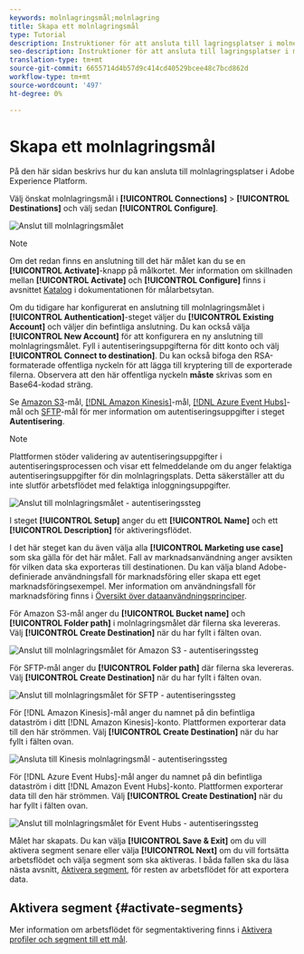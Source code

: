 ```yaml
---
keywords: molnlagringsmål;molnlagring
title: Skapa ett molnlagringsmål
type: Tutorial
description: Instruktioner för att ansluta till lagringsplatser i molnet
seo-description: Instruktioner för att ansluta till lagringsplatser i molnet
translation-type: tm+mt
source-git-commit: 6655714d4b57d9c414cd40529bcee48c7bcd862d
workflow-type: tm+mt
source-wordcount: '497'
ht-degree: 0%

---
```



# Skapa ett molnlagringsmål

På den här sidan beskrivs hur du kan ansluta till molnlagringsplatser i Adobe Experience Platform.

Välj önskat molnlagringsmål i **[!UICONTROL Connections]** > **[!UICONTROL Destinations]** och välj sedan **[!UICONTROL Configure]**.

![Anslut till molnlagringsmålet](../../assets/catalog/cloud-storage/workflow/connect.png)

>[!NOTE]
>
>Om det redan finns en anslutning till det här målet kan du se en **[!UICONTROL Activate]**-knapp på målkortet. Mer information om skillnaden mellan **[!UICONTROL Activate]** och **[!UICONTROL Configure]** finns i avsnittet [Katalog](../../ui/destinations-workspace.md#catalog) i dokumentationen för målarbetsytan.

Om du tidigare har konfigurerat en anslutning till molnlagringsmålet i **[!UICONTROL Authentication]**-steget väljer du **[!UICONTROL Existing Account]** och väljer din befintliga anslutning. Du kan också välja **[!UICONTROL New Account]** för att konfigurera en ny anslutning till molnlagringsmålet. Fyll i autentiseringsuppgifterna för ditt konto och välj **[!UICONTROL Connect to destination]**. Du kan också bifoga den RSA-formaterade offentliga nyckeln för att lägga till kryptering till de exporterade filerna. Observera att den här offentliga nyckeln **måste** skrivas som en Base64-kodad sträng.

Se [Amazon S3](./amazon-s3.md)-mål, [[!DNL Amazon Kinesis]](./amazon-kinesis.md)-mål, [[!DNL Azure Event Hubs]](./azure-event-hubs.md)-mål och [SFTP](./sftp.md)-mål för mer information om autentiseringsuppgifter i steget **Autentisering**.

>[!NOTE]
>
>Plattformen stöder validering av autentiseringsuppgifter i autentiseringsprocessen och visar ett felmeddelande om du anger felaktiga autentiseringsuppgifter för din molnlagringsplats. Detta säkerställer att du inte slutför arbetsflödet med felaktiga inloggningsuppgifter.

![Anslut till molnlagringsmålet - autentiseringssteg](../../assets/catalog/cloud-storage/workflow/destination-account.png)

I steget **[!UICONTROL Setup]** anger du ett **[!UICONTROL Name]** och ett **[!UICONTROL Description]** för aktiveringsflödet.

I det här steget kan du även välja alla **[!UICONTROL Marketing use case]** som ska gälla för det här målet. Fall av marknadsanvändning anger avsikten för vilken data ska exporteras till destinationen. Du kan välja bland Adobe-definierade användningsfall för marknadsföring eller skapa ett eget marknadsföringsexempel. Mer information om användningsfall för marknadsföring finns i [Översikt över dataanvändningsprinciper](../../../data-governance/policies/overview.md).

För Amazon S3-mål anger du **[!UICONTROL Bucket name]** och **[!UICONTROL Folder path]** i molnlagringsmålet där filerna ska levereras. Välj **[!UICONTROL Create Destination]** när du har fyllt i fälten ovan.

![Anslut till molnlagringsmålet för Amazon S3 - autentiseringssteg](../../assets/catalog/cloud-storage/workflow/amazon-s3-setup.png)

För SFTP-mål anger du **[!UICONTROL Folder path]** där filerna ska levereras. Välj **[!UICONTROL Create Destination]** när du har fyllt i fälten ovan.

![Anslut till molnlagringsmålet för SFTP - autentiseringssteg](../../assets/catalog/cloud-storage/workflow/sftp-setup.png)

För [!DNL Amazon Kinesis]-mål anger du namnet på din befintliga dataström i ditt [!DNL Amazon Kinesis]-konto. Plattformen exporterar data till den här strömmen. Välj **[!UICONTROL Create Destination]** när du har fyllt i fälten ovan.

![Ansluta till Kinesis molnlagringsmål - autentiseringssteg](../../assets/catalog/cloud-storage/workflow/kinesis-setup.png)

För [!DNL Azure Event Hubs]-mål anger du namnet på din befintliga dataström i ditt [!DNL Amazon Event Hubs]-konto. Plattformen exporterar data till den här strömmen. Välj **[!UICONTROL Create Destination]** när du har fyllt i fälten ovan.

![Anslut till molnlagringsmålet för Event Hubs - autentiseringssteg](../../assets/catalog/cloud-storage/workflow/event-hubs-setup.png)

Målet har skapats. Du kan välja **[!UICONTROL Save & Exit]** om du vill aktivera segment senare eller välja **[!UICONTROL Next]** om du vill fortsätta arbetsflödet och välja segment som ska aktiveras. I båda fallen ska du läsa nästa avsnitt, [Aktivera segment](#activate-segments), för resten av arbetsflödet för att exportera data.

## Aktivera segment {#activate-segments}

Mer information om arbetsflödet för segmentaktivering finns i [Aktivera profiler och segment till ett mål](../../ui/activate-destinations.md).